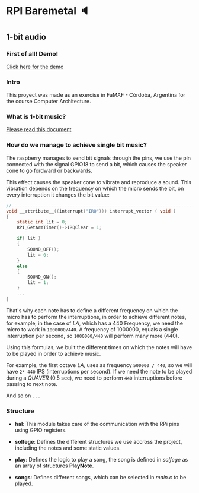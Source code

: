 # RPI Baremetal :speaker:
## 1-bit audio

### First of all! Demo!
[Click here for the demo](https://drive.google.com/open?id=1i9S-KEySS-UyNdCsKtYK2maW79iF2KwS)

### Intro
This proyect was made as an exercise in FaMAF - Córdoba, Argentina for the course Computer Architecture.

### What is 1-bit music?

[Please read this document](docs/Intro.pdf)

### How do we manage to achieve single bit music?

The raspberry manages to send bit signals through the pins, we use the pin connected with the signal GPIO18 to send a bit, which causes the speaker cone to go fordward or backwards.

This effect causes the speaker cone to vibrate and reproduce a sound. This vibration depends on the frequency on which the micro sends the bit, on every interruption it changes the bit value:

```c
//-------------------------------------------------------------------------
void __attribute__((interrupt("IRQ"))) interrupt_vector ( void )
{
    static int lit = 0;
    RPI_GetArmTimer()->IRQClear = 1;

    if( lit )
    {
        SOUND_OFF();
        lit = 0;
    }
    else
    {
        SOUND_ON();
        lit = 1;
    }
	...
}
```

That's why each note has to define a different frequency on which the micro has to perform the interruptions, in order to achieve different notes, for example, in the case of *LA*, which has a 440 Frequency, we need the micro to work in `1000000/440`. A frequency of 1000000, equals a single interruption per second, so `1000000/440` will perform many more (440).

Using this formulas, we built the different times on which the notes will have to be played in order to achieve music.

For example, the first octave *LA*, uses as frequency `500000 / 440`, so we will have `2* 440` IPS (interruptions per second). If we need the note to be played during a *QUAVER* (0.5 sec), we need to perform `440` interruptions before passing to next note.

And so on . . .

### Structure

- **hal**: This module takes care of the communication with the RPi pins using GPIO registers.
	
- **solfege**: Defines the different structures we use accross the project, including the notes and some static values.

- **play**: Defines the logic to play a song, the song is defined in *solfege* as an array of structures **PlayNote**.

- **songs**: Defines different songs, which can be selected in *main.c* to be played.
